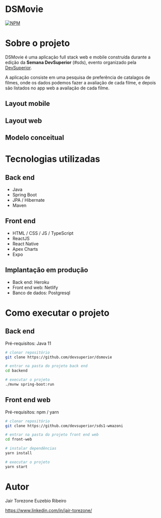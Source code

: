 # DSMovie
[![NPM](https://img.shields.io/npm/l/react)](https://github.com/JairTorezone/dsmovie/blob/main/LICENSE) 

# Sobre o projeto



DSMovie é uma aplicação full stack web e mobile construída durante a edição da **Semana DevSuperior** (#sds), evento organizado pela [DevSuperior](https://devsuperior.com "Site da DevSuperior").

A aplicação consiste em uma pesquisa de preferência de catalagos de filmes, onde os dados podemos fazer a avaliação de cada filme, e depois são listados no app web a availação de cada filme.

## Layout mobile


## Layout web
<!-- 
![Web 1](https://github.com/acenelio/assets/raw/main/sds1/web1.png)

![Web 2](https://github.com/acenelio/assets/raw/main/sds1/web2.png)
-->

## Modelo conceitual


# Tecnologias utilizadas
## Back end
- Java
- Spring Boot
- JPA / Hibernate
- Maven
## Front end
- HTML / CSS / JS / TypeScript
- ReactJS
- React Native
- Apex Charts
- Expo
## Implantação em produção
- Back end: Heroku
- Front end web: Netlify
- Banco de dados: Postgresql

# Como executar o projeto

## Back end
Pré-requisitos: Java 11

```bash
# clonar repositório
git clone https://github.com/devsuperior/dsmovie

# entrar na pasta do projeto back end
cd backend

# executar o projeto
./mvnw spring-boot:run
```

## Front end web
Pré-requisitos: npm / yarn

```bash
# clonar repositório
git clone https://github.com/devsuperior/sds1-wmazoni

# entrar na pasta do projeto front end web
cd front-web

# instalar dependências
yarn install

# executar o projeto
yarn start
```

# Autor
Jair Torezone Euzebio Ribeiro

https://www.linkedin.com/in/jair-torezone/

